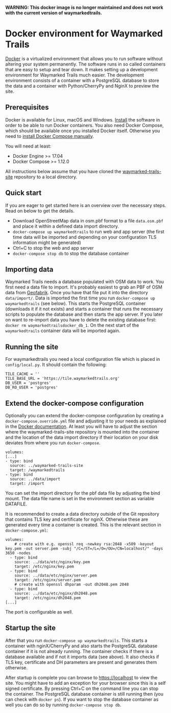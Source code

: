 __WARNING: This docker image is no longer maintained and does not work with the current
version of waymarkedtrails.__

# Docker environment for Waymarked Trails

[Docker](https://docker.com) is a virtualized environment that allows you to run
software without altering your system permanently. The software runs in so
called containers that are easy to setup and tear down. It makes setting up a
development environment for Waymarked Trails much easier. The development
environment consists of a container with a PostgreSQL database to store the data
and a container with Python/CherryPy and NginX to preview the site.

## Prerequisites

Docker is available for Linux, macOS and Windows.
[Install](https://www.docker.com/get-docker) the software in order to be able to
run Docker containers. You also need Docker Compose, which should be available
once you installed Docker itself. Otherwise you need to
[install Docker Compose manually](https://docs.docker.com/compose/install/).

You will need at least:

* Docker Engine >= 17.04
* Docker Compose >= 1.12.0

All instructions below assume that you have cloned the
[waymarked-trails-site](https://github.com/waymarkedtrails/waymarked-trails-site)
repository to a local directory.

## Quick start

If you are eager to get started here is an overview over the necessary steps.
Read on below to get the details.

* Download OpenStreetMap data in osm.pbf format to a file `data.osm.pbf` and
place it within a defined data import directory.
* `docker-compose up waymarkedtrails` to run web and app server (the first time
data will be imported and depending on your configuration
TLS information might be generated)
* Ctrl+C to stop the web and app server
* `docker-compose stop db` to stop the database container

## Importing data

Waymarked Trails needs a database populated with OSM data to work. You first
need a data file to import. It's probably easiest to grab an PBF of OSM data
from [Geofabrik](http://download.geofabrik.de/). Once you have that file put it
into the directory `data/import/`. Data is imported the first time you
run `docker-compose up waymarkedtrails` (see below). This starts the PostgreSQL
container (downloads it if it not exists) and starts a container that runs the
necessary scripts to populate the database and then starts the app server. If
you later on want to re-import data you have to delete the existing database
first: `docker rm waymarkedtrailsdocker_db_1`. On the next start of the
`waymarkedtrails` container data will be imported again.

## Running the site

For waymarkedtrails you need a local configuration file which is placed in
`config/local.py`. It should contain the following:

```
TILE_CACHE = ''
TILE_BASE_URL = 'https://tile.waymarkedtrails.org'
DB_USER = 'postgres'
DB_RO_USER = 'postgres'
```

## Extend the docker-compose configuration

Optionally you can extend the docker-compose configuration by creating a
`docker-compose.override.yml` file and adjusting it to your needs as
explained in the
[Docker documentation](https://docs.docker.com/compose/extends/). At least you
will have to adjust the section where the waymarked-trails-site repository is
mounted into the container and the location of the data import directory if
their location on your disk deviates from where you run `docker-compose`.

```
volumes:
[...]
- type: bind
  source: ../waymarked-trails-site
  target: /waymarkedtrails
- type: bind
  source: ../data/import
  target: /import
 ```

You can set the import directory for the pbf data file by adjusting the bind
mount. The data file name is set in the environment section as variable
DATAFILE.

It is recommended to create a data directory outside of the Git repository that
contains TLS key and certificate for nginX. Otherwise these are generated every
time a container is created. This is the relevant section in
`docker-compose.yml`:

```
volumes:
    # create with e.g. openssl req -newkey rsa:2048 -x509 -keyout key.pem -out server.pem -subj "/C=/ST=/L=/O=/OU=/CN=localhost/" -days 3650 -nodes
  - type: bind
    source: ../data/etc/nginx/key.pem
    target: /etc/nginx/key.pem
  - type: bind
    source: ../data/etc/nginx/server.pem
    target: /etc/nginx/server.pem
    # create with openssl dhparam -out dh2048.pem 2048
  - type: bind
    source: ../data/etc/nginx/dh2048.pem
    target: /etc/nginx/dh2048.pem
[...]
```

The port is configurable as well.

## Startup the site

After that you run `docker-compose up waymarkedtrails`.
This starts a container with nginX/CherryPy and also starts the PostgreSQL
database container if it is not already running. The container checks if there
is a database available and if not it imports data (see above). It also checks
if TLS key, certificate and DH parameters are present and generates them
otherwise.

After startup is complete you can browse to
[https://localhost](https://localhost) to view the site. You might have to add
an exception for your browser since this is a self signed certificate. By
pressing Ctrl+C on the command line you can stop the container. The PostgreSQL
database container is still running then (you can check with `docker ps`). If
you want to stop the database container as well you can do so by running
`docker-compose stop db`.

